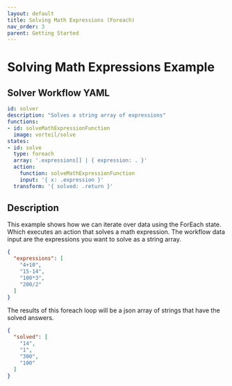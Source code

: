```yaml
---
layout: default
title: Solving Math Expressions (Foreach)
nav_order: 3
parent: Getting Started
---
```


# Solving Math Expressions Example

## Solver Workflow YAML

```yaml
id: solver
description: "Solves a string array of expressions"
functions: 
- id: solveMathExpressionFunction
  image: vorteil/solve
states:
- id: solve
  type: foreach
  array: '.expressions[] | { expression: . }'
  action:
    function: solveMathExpressionFunction
    input: '{ x: .expression }'
  transform: '{ solved: .return }'
```

## Description

This example shows how we can iterate over data using the ForEach state. Which executes an action that solves a math expression. The workflow data input are the expressions you want to solve as a string array.

```json
{
  "expressions": [
    "4+10",
    "15-14",
    "100*3",
    "200/2"
  ]
}
```

The results of this foreach loop will be a json array of strings that have the solved answers.

```json
{
  "solved": [
    "14",
    "1",
    "300",
    "100"
  ]
}
```